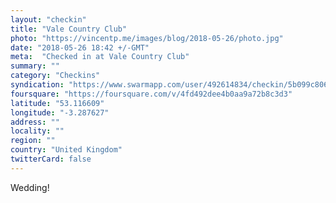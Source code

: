 ```yaml
---
layout: "checkin"
title: "Vale Country Club"
photo: "https://vincentp.me/images/blog/2018-05-26/photo.jpg"
date: "2018-05-26 18:42 +/-GMT"
meta:  "Checked in at Vale Country Club"
summary: ""
category: "Checkins"
syndication: "https://www.swarmapp.com/user/492614834/checkin/5b099c806fd626002cd64836"
foursquare: "https://foursquare.com/v/4fd492dee4b0aa9a72b8c3d3"
latitude: "53.116609"
longitude: "-3.287627"
address: ""
locality: ""
region: ""
country: "United Kingdom"
twitterCard: false
---
```

Wedding!
